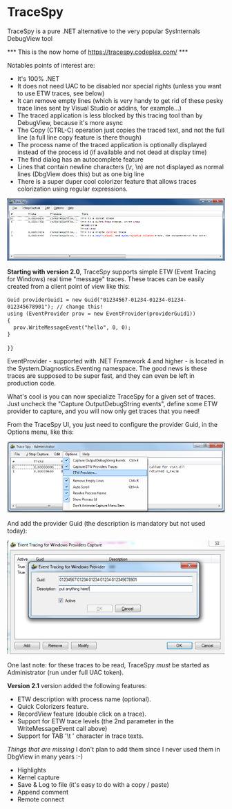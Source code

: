 # TraceSpy
TraceSpy is a pure .NET alternative to the very popular SysInternals DebugView tool

*** This is the now home of https://tracespy.codeplex.com/ ***

Notables points of interest are:

* It's 100% .NET
* It does not need UAC to be disabled nor special rights (unless you want to use ETW traces, see below)
* It can remove empty lines (which is very handy to get rid of these pesky trace lines sent by Visual Studio or addins, for example...)
* The traced application is less blocked by this tracing tool than by DebugView, because it's more async
* The Copy (CTRL-C) operation just copies the traced text, and not the full line (a full line copy feature is there though)
* The process name of the traced application is optionally displayed instead of the process id (if available and not dead at display  time)
* The find dialog has an autocomplete feature
* Lines that contain newline characters (\r, \n) are not displayed as normal lines (DbgView does this) but as one big line
* There is a super duper cool colorizer feature that allows traces colorization using regular expressions.

![TrceSply.png](doc/TrceSpy.PNG?raw=true)

**Starting with version 2.0**, TraceSpy supports simple ETW (Event Tracing for Windows) real time "message" traces. These traces can be easily created from a client point of view like this:

```{{
Guid providerGuid1 = new Guid("01234567-01234-01234-01234-012345678901"); // change this!
using (EventProvider prov = new EventProvider(providerGuid1))
{
  prov.WriteMessageEvent("hello", 0, 0);
}

}}
```

EventProvider - supported with .NET Framework 4 and higher - is located in the System.Diagnostics.Eventing namespace. The good news is these traces are supposed to be super fast, and they can even be left in production code.

What's cool is you can now specialize TraceSpy for a given set of traces. Just uncheck the "Capture OutputDebugString events", define some ETW provider to capture, and you will now only get traces that you need!

From the TraceSpy UI, you just need to configure the provider Guid, in the Options menu, like this:

![etw1.png](doc/etw1.png?raw=true)

And add the provider Guid (the description is mandatory but not used today):

![etw2.png](doc/etw2.png?raw=true)

One last note: for these traces to be read, TraceSpy *must* be started as Administrator (run under full UAC token).

**Version 2.1** version added the following features:

* ETW description with process name (optional).
* Quick Colorizers feature.
* RecordView feature (double click on a trace).
* Support for ETW trace levels (the 2nd parameter in the WriteMessageEvent call above)
* Support for TAB '\t ' character in trace texts.

*Things that are missing* I don't plan to add them since I never used them in DbgView in many years :-)

* Highlights
* Kernel capture
* Save & Log to file (it's easy to do with a copy / paste)
* Append comment
* Remote connect
